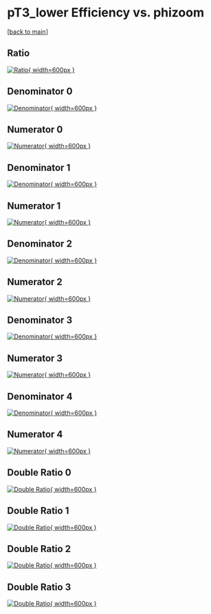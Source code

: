 # pT3_lower Efficiency vs. phizoom

[[back to main](./)]



## Ratio

[![Ratio](../mtv/var/pT3_lower_xtr_11_1_eff_phizoom.png){ width=600px }](../mtv/var/pT3_lower_xtr_11_1_eff_phizoom.pdf)

## Denominator 0

[![Denominator](../mtv/den/pT3_lower_xtr_11_1_eff_phizoom_den0.png){ width=600px }](../mtv/den/pT3_lower_xtr_11_1_eff_phizoom_den0.pdf)

## Numerator 0

[![Numerator](../mtv/num/pT3_lower_xtr_11_1_eff_phizoom_num0.png){ width=600px }](../mtv/num/pT3_lower_xtr_11_1_eff_phizoom_num0.pdf)

## Denominator 1

[![Denominator](../mtv/den/pT3_lower_xtr_11_1_eff_phizoom_den1.png){ width=600px }](../mtv/den/pT3_lower_xtr_11_1_eff_phizoom_den1.pdf)

## Numerator 1

[![Numerator](../mtv/num/pT3_lower_xtr_11_1_eff_phizoom_num1.png){ width=600px }](../mtv/num/pT3_lower_xtr_11_1_eff_phizoom_num1.pdf)

## Denominator 2

[![Denominator](../mtv/den/pT3_lower_xtr_11_1_eff_phizoom_den2.png){ width=600px }](../mtv/den/pT3_lower_xtr_11_1_eff_phizoom_den2.pdf)

## Numerator 2

[![Numerator](../mtv/num/pT3_lower_xtr_11_1_eff_phizoom_num2.png){ width=600px }](../mtv/num/pT3_lower_xtr_11_1_eff_phizoom_num2.pdf)

## Denominator 3

[![Denominator](../mtv/den/pT3_lower_xtr_11_1_eff_phizoom_den3.png){ width=600px }](../mtv/den/pT3_lower_xtr_11_1_eff_phizoom_den3.pdf)

## Numerator 3

[![Numerator](../mtv/num/pT3_lower_xtr_11_1_eff_phizoom_num3.png){ width=600px }](../mtv/num/pT3_lower_xtr_11_1_eff_phizoom_num3.pdf)

## Denominator 4

[![Denominator](../mtv/den/pT3_lower_xtr_11_1_eff_phizoom_den4.png){ width=600px }](../mtv/den/pT3_lower_xtr_11_1_eff_phizoom_den4.pdf)

## Numerator 4

[![Numerator](../mtv/num/pT3_lower_xtr_11_1_eff_phizoom_num4.png){ width=600px }](../mtv/num/pT3_lower_xtr_11_1_eff_phizoom_num4.pdf)

## Double Ratio 0

[![Double Ratio](../mtv/ratio/pT3_lower_xtr_11_1_eff_phizoom_ratio0.png){ width=600px }](../mtv/ratio/pT3_lower_xtr_11_1_eff_phizoom_ratio0.pdf)

## Double Ratio 1

[![Double Ratio](../mtv/ratio/pT3_lower_xtr_11_1_eff_phizoom_ratio1.png){ width=600px }](../mtv/ratio/pT3_lower_xtr_11_1_eff_phizoom_ratio1.pdf)

## Double Ratio 2

[![Double Ratio](../mtv/ratio/pT3_lower_xtr_11_1_eff_phizoom_ratio2.png){ width=600px }](../mtv/ratio/pT3_lower_xtr_11_1_eff_phizoom_ratio2.pdf)

## Double Ratio 3

[![Double Ratio](../mtv/ratio/pT3_lower_xtr_11_1_eff_phizoom_ratio3.png){ width=600px }](../mtv/ratio/pT3_lower_xtr_11_1_eff_phizoom_ratio3.pdf)

